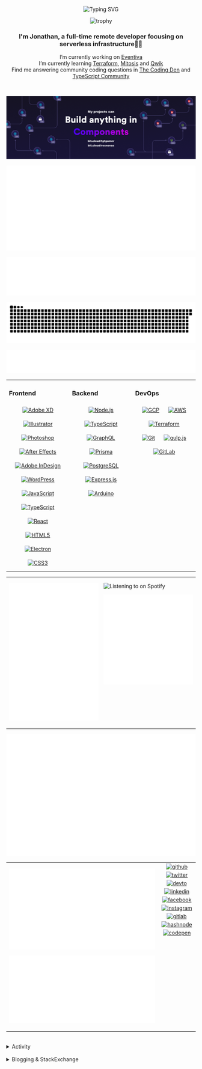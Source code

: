<div align="center">

![Typing SVG](https://readme-typing-svg.demolab.com?font=Fira+Code&pause=1000&color=1AA9F7¢er=true&vCenter=true&width=275&lines=%3C+%F0%9F%91%8B+Hola%2C+World!+%3E;%3C+%F0%9F%91%8B+Hello%2C+World!+%3E;%3C+%F0%9F%91%8B+Bonjour%2C+World!+%3E;%3C+%F0%9F%91%8B+Welcome%2C+World+%3E)

</div>

<div align="center">

![trophy](https://github-profile-trophy.vercel.app/?username=tgtgamer&no-bg=true&no-frame=true&column=-1&margin-w=15)

</div>  
  
<div align="center">
  
###  I'm Jonathan, a full-time remote developer focusing on serverless infrastructure👨‍💻

I’m currently working on [Eventiva](https://github.com/eventiva/eventiva) </br>
I’m currently learning [Terraform](https://www.terraform.io/), [Mitosis](https://mitosis.builder.io/) and [Qwik](https://qwik.builder.io/) </br>
Find me answering community coding questions in [The Coding Den](https://discord.com/invite/code) and [TypeScript Community](https://discord.gg/typescript)

</div>
<br/>

<div align="center">

[![bit.cloud](./assets/Bit.cloud.png)](https://bit.cloud/tgtgamer)

</div>

<div align="center">

![Metrics](metrics/section-intro.svg)

</div>

<div align="center">

![Metrics](metrics/section-habbits.svg)

<picture>
  <source media="(prefers-color-scheme: dark)" srcset="games/github-snake-dark.svg" />
  <source media="(prefers-color-scheme: light)" srcset="games/github-snake.svg" />
  <img alt="github-snake" src="games/github-snake.svg" />
</picture>

![Metrics](metrics/section-languages.svg)

</div>

<table><tr><td valign="top" width="33%">

### Frontend

<div align="center">  
<a href="https://www.adobe.com/in/products/xd.html" target="_blank"><img style="margin: 10px" src="https://profilinator.rishav.dev/skills-assets/adobexd.png" alt="Adobe XD" height="50" /></a>  
<a href="https://www.adobe.com/in/products/illustrator.html" target="_blank"><img style="margin: 10px" src="https://profilinator.rishav.dev/skills-assets/adobe_illustrator-icon.svg" alt="Illustrator" height="50" /></a>  
<a href="https://www.adobe.com/in/products/photoshop.html" target="_blank"><img style="margin: 10px" src="https://profilinator.rishav.dev/skills-assets/photoshop-plain.svg" alt="Photoshop" height="50" /></a>  
<a href="https://www.adobe.com/in/products/aftereffects.html" target="_blank"><img style="margin: 10px" src="https://profilinator.rishav.dev/skills-assets/aftereffects.png" alt="After Effects" height="50" /></a>  
<a href="https://www.adobe.com/in/products/indesign.html" target="_blank"><img style="margin: 10px" src="https://profilinator.rishav.dev/skills-assets/adobeindesign.svg" alt="Adobe InDesign" height="50" /></a>  
<a href="https://wordpress.com/" target="_blank"><img style="margin: 10px" src="https://profilinator.rishav.dev/skills-assets/wordpress.png" alt="WordPress" height="50" /></a>  
<a href="https://www.javascript.com/" target="_blank"><img style="margin: 10px" src="https://profilinator.rishav.dev/skills-assets/javascript-original.svg" alt="JavaScript" height="50" /></a>  
<a href="https://www.typescriptlang.org/" target="_blank"><img style="margin: 10px" src="https://profilinator.rishav.dev/skills-assets/typescript-original.svg" alt="TypeScript" height="50" /></a>  
<a href="https://reactjs.org/" target="_blank"><img style="margin: 10px" src="https://profilinator.rishav.dev/skills-assets/react-original-wordmark.svg" alt="React" height="50" /></a>  
<a href="https://en.wikipedia.org/wiki/HTML5" target="_blank"><img style="margin: 10px" src="https://profilinator.rishav.dev/skills-assets/html5-original-wordmark.svg" alt="HTML5" height="50" /></a>  
<a href="https://www.electronjs.org/" target="_blank"><img style="margin: 10px" src="https://profilinator.rishav.dev/skills-assets/electron-original.svg" alt="Electron" height="50" /></a>  
<a href="https://www.w3schools.com/css/" target="_blank"><img style="margin: 10px" src="https://profilinator.rishav.dev/skills-assets/css3-original-wordmark.svg" alt="CSS3" height="50" /></a>  
</div>

</td><td valign="top" width="33%">

### Backend

<div align="center">  
<a href="https://nodejs.org/" target="_blank"><img style="margin: 10px" src="https://profilinator.rishav.dev/skills-assets/nodejs-original-wordmark.svg" alt="Node.js" height="50" /></a>  
<a href="https://www.typescriptlang.org/" target="_blank"><img style="margin: 10px" src="https://profilinator.rishav.dev/skills-assets/typescript-original.svg" alt="TypeScript" height="50" /></a>  
<a href="https://graphql.org/" target="_blank"><img style="margin: 10px" src="https://profilinator.rishav.dev/skills-assets/graphql.png" alt="GraphQL" height="50" /></a>  
<a href="https://www.prisma.io/" target="_blank"><img style="margin: 10px" src="https://profilinator.rishav.dev/skills-assets/prisma.png" alt="Prisma" height="50" /></a>  
<a href="https://www.postgresql.org/" target="_blank"><img style="margin: 10px" src="https://profilinator.rishav.dev/skills-assets/postgresql-original-wordmark.svg" alt="PostgreSQL" height="50" /></a>  
<a href="https://expressjs.com/" target="_blank"><img style="margin: 10px" src="https://profilinator.rishav.dev/skills-assets/express-original-wordmark.svg" alt="Express.js" height="50" /></a>  
<a href="https://www.arduino.cc/" target="_blank"><img style="margin: 10px" src="https://profilinator.rishav.dev/skills-assets/arduino.png" alt="Arduino" height="50" /></a>  
</div>

</td><td valign="top" width="33%">

### DevOps

<div align="center">  
<a href="https://cloud.google.com/" target="_blank"><img style="margin: 10px" src="https://profilinator.rishav.dev/skills-assets/google_cloud-icon.svg" alt="GCP" height="50" /></a>  
<a href="https://aws.amazon.com/" target="_blank"><img style="margin: 10px" src="https://profilinator.rishav.dev/skills-assets/amazonwebservices-original-wordmark.svg" alt="AWS" height="50" /></a>  
<a href="https://www.terraform.io/" target="_blank"><img style="margin: 10px" src="https://profilinator.rishav.dev/skills-assets/terraformio-icon.svg" alt="Terraform" height="50" /></a>  
<a href="https://github.com/" target="_blank"><img style="margin: 10px" src="https://profilinator.rishav.dev/skills-assets/git-scm-icon.svg" alt="Git" height="50" /></a>  
<a href="https://gulpjs.com/" target="_blank"><img style="margin: 10px" src="https://profilinator.rishav.dev/skills-assets/gulp-plain.svg" alt="gulp.js" height="50" /></a>  
<a href="https://about.gitlab.com/" target="_blank"><img style="margin: 10px" src="https://profilinator.rishav.dev/skills-assets/gitlab.svg" alt="GitLab" height="50" /></a>  
</div>

</td></tr></table>

<table style="border: none;"><tr style="border: none;"><td valign="top" width="50%" style="border: none;">

![Metrics](metrics/section-sponsors.svg)

</td><td valign="top" width="50%" style="border: none;">

![Listening to on Spotify](https://spotify-github-profile.vercel.app/api/view?uid=21xc6lko2t6sn466piiwtnhuq&cover_image=true&theme=novatorem&bar_color_cover=true)

![Metrics](metrics/section-leetcode.svg)

</td></tr></table>

![Metrics](metrics/section-achievements.svg)


<table style="border: none;"><tr style="border: none;"><td valign="top" width="80%" style="border: none;">

![Metrics](metrics/section-code.svg)

![Metrics](metrics/section-followup.svg)


</td><td valign="top" width="20%" style="border: none;">

<div align="center">

<a href="https://github.com/TGTGamer" target="_blank">
<img src=https://img.shields.io/badge/github-%2324292e.svg?&style=for-the-badge&logo=github&logoColor=white alt=github style="margin-bottom: 5px;" />
</a>

<a href="https://twitter.com/TGTGamer" target="_blank">
<img src=https://img.shields.io/badge/twitter-%2300acee.svg?&style=for-the-badge&logo=twitter&logoColor=white alt=twitter style="margin-bottom: 5px;" />
</a>

<a href="https://dev.to/TGTGamer" target="_blank">
<img src=https://img.shields.io/badge/dev.to-%2308090A.svg?&style=for-the-badge&logo=dev.to&logoColor=white alt=devto style="margin-bottom: 5px;" />
</a>

<a href="https://linkedin.com/in/tgtgamer" target="_blank">
<img src=https://img.shields.io/badge/linkedin-%231E77B5.svg?&style=for-the-badge&logo=linkedin&logoColor=white alt=linkedin style="margin-bottom: 5px;" />
</a>

<a href="https://www.facebook.com/jonathanstevens144" target="_blank">
<img src=https://img.shields.io/badge/facebook-%232E87FB.svg?&style=for-the-badge&logo=facebook&logoColor=white alt=facebook style="margin-bottom: 5px;" />
</a>

<a href="https://instagram.com/tgtgamer" target="_blank">
<img src=https://img.shields.io/badge/instagram-%23000000.svg?&style=for-the-badge&logo=instagram&logoColor=white alt=instagram style="margin-bottom: 5px;" />
</a>

<a href="https://gitlab.com/TGTGamer" target="_blank">
<img src=https://img.shields.io/badge/gitlab-330F63.svg?&style=for-the-badge&logo=gitlab&logoColor=white alt=gitlab style="margin-bottom: 5px;" />
</a>

<a href="https://hashnode.com/@TGTGamer" target="_blank">
<img src=https://img.shields.io/badge/hashnode-%232962FF.svg?&style=for-the-badge&logo=hashnode&logoColor=white alt=hashnode style="margin-bottom: 5px;" />
</a>

<a href="https://codepen.com/TGTGamer" target="_blank">
<img src=https://img.shields.io/badge/codepen-%23131417.svg?&style=for-the-badge&logo=codepen&logoColor=white alt=codepen style="margin-bottom: 5px;" />
</a>  
</div>

</td></tr></table>

<br/>

<details><summary> Activity </summary>
  
<table><tr><td valign="top" width="50%">

<!--START_SECTION:activity-->

1. ❌ Closed PR [#1](https://github.com/TGTGamer/zenstack/pull/1) in [TGTGamer/zenstack](https://github.com/TGTGamer/zenstack)
2. 💪 Opened PR [#1](https://github.com/TGTGamer/zenstack/pull/1) in [TGTGamer/zenstack](https://github.com/TGTGamer/zenstack)
3. 🔓 Reopened issue [#56](https://github.com/Eventiva/Eventiva/issues/56) in [Eventiva/Eventiva](https://github.com/Eventiva/Eventiva)
4. ❗ Opened issue [#1008](https://github.com/zenstackhq/zenstack/issues/1008) in [zenstackhq/zenstack](https://github.com/zenstackhq/zenstack)
5. 🗣 Commented on [#770](https://github.com/zenstackhq/zenstack/issues/770#issuecomment-1951519425) in [zenstackhq/zenstack](https://github.com/zenstackhq/zenstack)
6. 🗣 Commented on [#68](https://github.com/zenstackhq/zenstack/issues/68#issuecomment-1951516788) in [zenstackhq/zenstack](https://github.com/zenstackhq/zenstack)
7. 🎉 Merged PR [#534](https://github.com/Eventiva/Eventiva/pull/534) in [Eventiva/Eventiva](https://github.com/Eventiva/Eventiva)
8. 🎉 Merged PR [#525](https://github.com/Eventiva/Eventiva/pull/525) in [Eventiva/Eventiva](https://github.com/Eventiva/Eventiva)
9. 🎉 Merged PR [#535](https://github.com/Eventiva/Eventiva/pull/535) in [Eventiva/Eventiva](https://github.com/Eventiva/Eventiva)
10. 💪 Opened PR [#29](https://github.com/bit-tasks/pull-request/pull/29) in [bit-tasks/pull-request](https://github.com/bit-tasks/pull-request)
11. 🎉 Merged PR [#3](https://github.com/Eventiva/bit-pull-request/pull/3) in [Eventiva/bit-pull-request](https://github.com/Eventiva/bit-pull-request)
12. 💪 Opened PR [#10](https://github.com/bit-tasks/tag-export/pull/10) in [bit-tasks/tag-export](https://github.com/bit-tasks/tag-export)
13. 🎉 Merged PR [#2](https://github.com/Eventiva/tag-export/pull/2) in [Eventiva/tag-export](https://github.com/Eventiva/tag-export)
14. 💪 Opened PR [#1](https://github.com/bit-tasks/verify/pull/1) in [bit-tasks/verify](https://github.com/bit-tasks/verify)
15. 🎉 Merged PR [#3](https://github.com/Eventiva/bit-verify/pull/3) in [Eventiva/bit-verify](https://github.com/Eventiva/bit-verify)
16. 💪 Opened PR [#3](https://github.com/Eventiva/bit-verify/pull/3) in [Eventiva/bit-verify](https://github.com/Eventiva/bit-verify)
17. 💪 Opened PR [#2](https://github.com/Eventiva/tag-export/pull/2) in [Eventiva/tag-export](https://github.com/Eventiva/tag-export)
18. 💪 Opened PR [#3](https://github.com/Eventiva/bit-pull-request/pull/3) in [Eventiva/bit-pull-request](https://github.com/Eventiva/bit-pull-request)
19. 🎉 Merged PR [#2](https://github.com/Eventiva/bit-lane-cleanup/pull/2) in [Eventiva/bit-lane-cleanup](https://github.com/Eventiva/bit-lane-cleanup)
20. 💪 Opened PR [#1](https://github.com/bit-tasks/commit-bitmap/pull/1) in [bit-tasks/commit-bitmap](https://github.com/bit-tasks/commit-bitmap)
21. 🎉 Merged PR [#2](https://github.com/Eventiva/bit-commit-bitmap/pull/2) in [Eventiva/bit-commit-bitmap](https://github.com/Eventiva/bit-commit-bitmap)
22. 💪 Opened PR [#2](https://github.com/Eventiva/bit-lane-cleanup/pull/2) in [Eventiva/bit-lane-cleanup](https://github.com/Eventiva/bit-lane-cleanup)
23. ❌ Closed PR [#4](https://github.com/bit-tasks/lane-cleanup/pull/4) in [bit-tasks/lane-cleanup](https://github.com/bit-tasks/lane-cleanup)
24. 💪 Opened PR [#4](https://github.com/bit-tasks/lane-cleanup/pull/4) in [bit-tasks/lane-cleanup](https://github.com/bit-tasks/lane-cleanup)
25. 💪 Opened PR [#2](https://github.com/Eventiva/bit-commit-bitmap/pull/2) in [Eventiva/bit-commit-bitmap](https://github.com/Eventiva/bit-commit-bitmap)
26. 💪 Opened PR [#1](https://github.com/bit-tasks/branch-lane/pull/1) in [bit-tasks/branch-lane](https://github.com/bit-tasks/branch-lane)
27. 🎉 Merged PR [#2](https://github.com/Eventiva/bit-branch-lane/pull/2) in [Eventiva/bit-branch-lane](https://github.com/Eventiva/bit-branch-lane)
28. 💪 Opened PR [#2](https://github.com/Eventiva/bit-branch-lane/pull/2) in [Eventiva/bit-branch-lane](https://github.com/Eventiva/bit-branch-lane)
29. ❌ Reopened PR [#4](https://github.com/Eventiva/bit-init/pull/4) in [Eventiva/bit-init](https://github.com/Eventiva/bit-init)
30. 💪 Opened PR [#5](https://github.com/bit-tasks/init/pull/5) in [bit-tasks/init](https://github.com/bit-tasks/init)
31. ❌ Closed PR [#4](https://github.com/Eventiva/bit-init/pull/4) in [Eventiva/bit-init](https://github.com/Eventiva/bit-init)
32. 🎉 Merged PR [#3](https://github.com/Eventiva/bit-init/pull/3) in [Eventiva/bit-init](https://github.com/Eventiva/bit-init)
33. 💪 Opened PR [#3](https://github.com/Eventiva/bit-init/pull/3) in [Eventiva/bit-init](https://github.com/Eventiva/bit-init)
34. ❌ Closed PR [#4](https://github.com/bit-tasks/init/pull/4) in [bit-tasks/init](https://github.com/bit-tasks/init)
<!--END_SECTION:activity-->

</td></tr></table></details>

<br/>

<details>
 <summary> Blogging & StackExchange </summary>
  
<!-- BLOG-POST-LIST:START -->
- [PDF-Lib - React Native - Embed Images - image.scaleToFit Error Thrown](https://stackoverflow.com/questions/75745732/pdf-lib-react-native-embed-images-image-scaletofit-error-thrown)
- [Tensorflow React - Error: modelWeightsID must be a number or number array when import](https://stackoverflow.com/questions/74309939/tensorflow-react-error-modelweightsid-must-be-a-number-or-number-array-when-i)
- [Answer by Jonathan Stevens for Fetch status on audio stream - HTTP Response](https://stackoverflow.com/questions/67752301/fetch-status-on-audio-stream-http-response/67757137#67757137)
- [Fetch status on audio stream - HTTP Response](https://stackoverflow.com/questions/67752301/fetch-status-on-audio-stream-http-response)
- [Github Actions detect author_association](https://stackoverflow.com/questions/63188674/github-actions-detect-author-association)
- [Answer by Jonathan Stevens for React styling - Overflow issues - Expo &amp; Electron single workflow](https://stackoverflow.com/questions/59939824/react-styling-overflow-issues-expo-electron-single-workflow/59941715#59941715)
- [React styling - Overflow issues - Expo &amp; Electron single workflow](https://stackoverflow.com/questions/59939824/react-styling-overflow-issues-expo-electron-single-workflow)
- [React WebkitAppRegion Warnings](https://stackoverflow.com/questions/59870837/react-webkitappregion-warnings)
- [Dialogflow &amp; Express -- Fulfilment](https://stackoverflow.com/questions/57964582/dialogflow-express-fulfilment)
- [Answer by Jonathan Stevens for SVG Changing specific colour - CSS &amp; JS](https://stackoverflow.com/questions/51461082/svg-changing-specific-colour-css-js/51467484#51467484)
- [SVG Changing specific colour - CSS &amp; JS](https://stackoverflow.com/questions/51461082/svg-changing-specific-colour-css-js)
- [Complex Wireframe to solid for use in Autodesk 2018](https://stackoverflow.com/questions/47948929/complex-wireframe-to-solid-for-use-in-autodesk-2018)
- [Cookie based Redirection using Javascript](https://stackoverflow.com/questions/47686107/cookie-based-redirection-using-javascript)
- [How to make the bot know if its messaged someone before? C# based SteamBot](https://stackoverflow.com/questions/44035406/how-to-make-the-bot-know-if-its-messaged-someone-before-c-sharp-based-steambot)
- [How to convert fs:path to variable](https://stackoverflow.com/questions/43879791/how-to-convert-fspath-to-variable)
<!-- BLOG-POST-LIST:END -->
  
</details>
<br />
